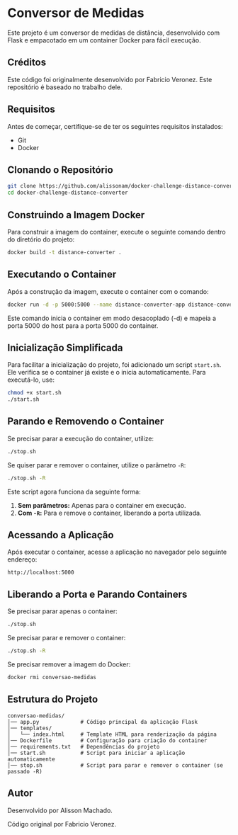 # Conversor de Medidas

Este projeto é um conversor de medidas de distância, desenvolvido com Flask e empacotado em um container Docker para fácil execução.

## Créditos

Este código foi originalmente desenvolvido por Fabricio Veronez. Este repositório é baseado no trabalho dele.

## Requisitos

Antes de começar, certifique-se de ter os seguintes requisitos instalados:

- Git
- Docker

## Clonando o Repositório

```sh
git clone https://github.com/alissonam/docker-challenge-distance-converter.git
cd docker-challenge-distance-converter
```

## Construindo a Imagem Docker

Para construir a imagem do container, execute o seguinte comando dentro do diretório do projeto:

```sh
docker build -t distance-converter .
```

## Executando o Container

Após a construção da imagem, execute o container com o comando:

```sh
docker run -d -p 5000:5000 --name distance-converter-app distance-converter
```

Este comando inicia o container em modo desacoplado (-d) e mapeia a porta 5000 do host para a porta 5000 do container.

## Inicialização Simplificada

Para facilitar a inicialização do projeto, foi adicionado um script `start.sh`. Ele verifica se o container já existe e o inicia automaticamente. Para executá-lo, use:

```sh
chmod +x start.sh
./start.sh
```

## Parando e Removendo o Container

Se precisar parar a execução do container, utilize:

```sh
./stop.sh
```

Se quiser parar e remover o container, utilize o parâmetro `-R`:

```sh
./stop.sh -R
```

Este script agora funciona da seguinte forma:

1. **Sem parâmetros:** Apenas para o container em execução.
2. **Com `-R`:** Para e remove o container, liberando a porta utilizada.

## Acessando a Aplicação

Após executar o container, acesse a aplicação no navegador pelo seguinte endereço:

```
http://localhost:5000
```

## Liberando a Porta e Parando Containers

Se precisar parar apenas o container:

```sh
./stop.sh
```

Se precisar parar e remover o container:

```sh
./stop.sh -R
```

Se precisar remover a imagem do Docker:

```sh
docker rmi conversao-medidas
```

## Estrutura do Projeto

```
conversao-medidas/
│── app.py             # Código principal da aplicação Flask
│── templates/
│   └── index.html     # Template HTML para renderização da página
│── Dockerfile         # Configuração para criação do container
│── requirements.txt   # Dependências do projeto
│── start.sh           # Script para iniciar a aplicação automaticamente
│── stop.sh            # Script para parar e remover o container (se passado -R)
```

## Autor

Desenvolvido por Alisson Machado.

Código original por Fabricio Veronez.
